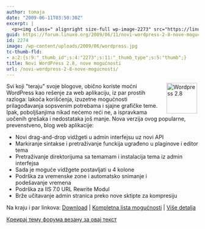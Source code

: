 ```yaml
---
author: tomaja
date: "2009-06-11T03:50:30Z"
excerpt: |
  <p><img class=" alignright size-full wp-image-2273" src="https://linuxo.org/wp-content/uploads/2009/06/wordpress.jpg" alt="Wordpress 2.8" title="Wordpress 2.8" hspace="4" width="80" height="80" align="right" />Svi koji &quot;teraju&quot; svoje blogove, obično koriste moćni Wordpress kao&nbsp;re&scaron;enje za&nbsp;web aplikaciju, iz par prostih razloga: lakoća kori&scaron;ćenja, izuzetne mogućnosti prilagođavanja sopsvenim potrebama i sjajne grafičke teme. Ipak, pobolj&scaron;anjima nikad nećemo reći ne, a ispravkama uočenih gre&scaron;aka i nedostataka jo&scaron; manje. Nova verzija ovog popularne, prevenstveno, blog web aplikacije: </p><p>* Novi&nbsp;drag-and-drop vidžgeti u admin interfejsu&nbsp;uz novi&nbsp;API<br />* Markiranje sintakse i pretraživanje funckija ugrađeno u plaginove i editor tema<br />* Pretraživanje direktorijuma sa temamam i instalacija tema iz admin interfejsa<br />* Sada je moguće vidžgete postavljati u 4 kolone<br />* Podr&scaron;ka za vremenske zone i automatsko snimanje i pode&scaron;avanje&nbsp;vremena<br />* Podr&scaron;ka za&nbsp;IIS 7.0 URL Rewrite Modul<br />* Brže učitavanje admin stranica preko nove sktipte za kompresiju </p><p>Na kraju i par linkova: <a href="http://wordpress.org/latest.zip" target="_blank">Download</a>&nbsp;|&nbsp;<a href="http://codex.wordpress.org/Version_2.8" target="_blank">Kompletna lista mogućnosti</a>&nbsp;| <a href="http://wordpress.org/development/2009/06/wordpress-28/" target="_blank">Vi&scaron;e detalja</a></p>
guid: https://forum.linuxo.org/2009/06/11/novi-wordpress-2-8-nove-mogucnosti/
id: 2274
image: /wp-content/uploads/2009/06/wordpress.jpg
tc-thumb-fld:
- a:2:{s:9:"_thumb_id";s:4:"2273";s:11:"_thumb_type";s:5:"thumb";}
title: Novi WordPress 2.8, nove mogućnosti
url: /novi-wordpress-2-8-nove-mogucnosti/
---
```

<img class=" alignright size-full wp-image-2273" src="https://linuxo.org/wp-content/uploads/2009/06/wordpress.jpg" alt="Wordpress 2.8" title="Wordpress 2.8" hspace="4" width="80" height="80" align="right" />Svi koji "teraju" svoje blogove, obično koriste moćni WordPress kao&nbsp;re&scaron;enje za&nbsp;web aplikaciju, iz par prostih razloga: lakoća kori&scaron;ćenja, izuzetne mogućnosti prilagođavanja sopsvenim potrebama i sjajne grafičke teme. Ipak, pobolj&scaron;anjima nikad nećemo reći ne, a ispravkama uočenih gre&scaron;aka i nedostataka jo&scaron; manje. Nova verzija ovog popularne, prevenstveno, blog web aplikacije: 

* Novi&nbsp;drag-and-drop vidžgeti u admin interfejsu&nbsp;uz novi&nbsp;API  
* Markiranje sintakse i pretraživanje funckija ugrađeno u plaginove i editor tema  
* Pretraživanje direktorijuma sa temamam i instalacija tema iz admin interfejsa  
* Sada je moguće vidžgete postavljati u 4 kolone  
* Podr&scaron;ka za vremenske zone i automatsko snimanje i pode&scaron;avanje&nbsp;vremena  
* Podr&scaron;ka za&nbsp;IIS 7.0 URL Rewrite Modul  
* Brže učitavanje admin stranica preko nove sktipte za kompresiju 

Na kraju i par linkova: <a href="http://wordpress.org/latest.zip" target="_blank">Download</a>&nbsp;|&nbsp;<a href="http://codex.wordpress.org/Version_2.8" target="_blank">Kompletna lista mogućnosti</a>&nbsp;| <a href="http://wordpress.org/development/2009/06/wordpress-28/" target="_blank">Vi&scaron;e detalja</a>

<!--break-->

[Креирај тему форума везану за овај текст](https://linuxo.org/nova-tema-na-forumu/?se_pid=2274)